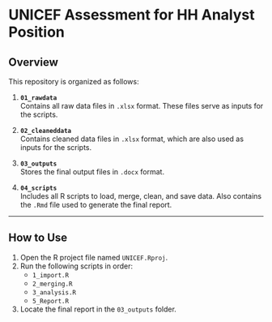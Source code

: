 # UNICEF Assessment for HH Analyst Position

## Overview
This repository is organized as follows:

1. **`01_rawdata`**  
   Contains all raw data files in `.xlsx` format. These files serve as inputs for the scripts.

2. **`02_cleaneddata`**  
   Contains cleaned data files in `.xlsx` format, which are also used as inputs for the scripts.

3. **`03_outputs`**  
   Stores the final output files in `.docx` format.

4. **`04_scripts`**  
   Includes all R scripts to load, merge, clean, and save data. Also contains the `.Rmd` file used to generate the final report.

---

## How to Use
1. Open the R project file named `UNICEF.Rproj`.  
2. Run the following scripts in order:  
   - `1_import.R`  
   - `2_merging.R`  
   - `3_analysis.R`  
   - `5_Report.R`  
3. Locate the final report in the `03_outputs` folder.
